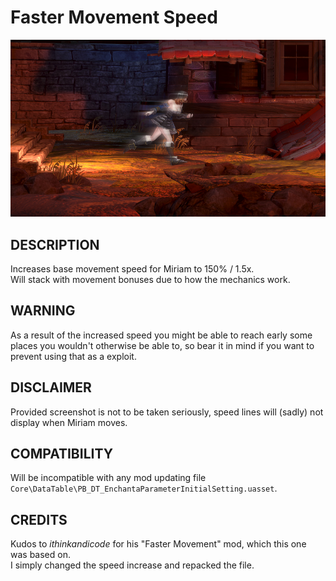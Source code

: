 # Faster Movement Speed

![](thumbnail.jpg)

## DESCRIPTION

Increases base movement speed for Miriam to 150% / 1.5x.  
Will stack with movement bonuses due to how the mechanics work.

## WARNING

As a result of the increased speed you might be able to reach early some places you wouldn't otherwise be able to, so bear it in mind if you want to prevent using that as a exploit.

## DISCLAIMER

Provided screenshot is not to be taken seriously, speed lines will (sadly) not display when Miriam moves.

## COMPATIBILITY

Will be incompatible with any mod updating file  
`Core\DataTable\PB_DT_EnchantaParameterInitialSetting.uasset`.

## CREDITS

Kudos to _ithinkandicode_ for his "Faster Movement" mod, which this one was based on.  
I simply changed the speed increase and repacked the file.
